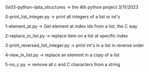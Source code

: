 
0x03-python-data_structures -> the 4th python project 3/11/2023


0-print_list_integer.py -> print all integers of a list or int's


1-element_at.py -> Get element at index idx from a list, the C way


2-replace_in_list.py -> replace item on a list at specific index


3-print_reversed_list_integer.py -> print int's in a list in reverse order


4-new_in_list.py -> replace an element in a copy of a list


5-no_c.py -> remove all c and C characters from a string
